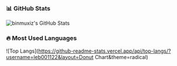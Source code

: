 ### 📊 GitHub Stats
![binmuxiz's GitHub Stats](https://github-readme-stats.vercel.app/api?username=leb001122&show_icons=true&theme=radical)

### 🔥 Most Used Languages
![Top Langs](https://github-readme-stats.vercel.app/api/top-langs/?username=leb001122&layout=Donut Chart&theme=radical)
